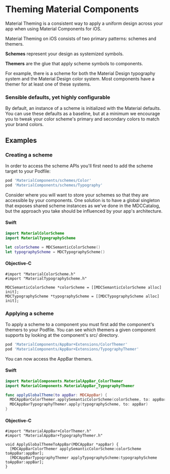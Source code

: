 <!--docs:
title: "Theming"
layout: landing
section: docs
path: /docs/theming/
-->

# Theming Material Components

Material Theming is a consistent way to apply a uniform design across your app when using Material Components for iOS.

Material Theming on iOS consists of two primary patterns: schemes and themers.

**Schemes** represent your design as systemized symbols.

**Themers** are the glue that apply scheme symbols to components.

For example, there is a scheme for both the Material Design typography system and the Material
Design color system. Most components have a themer for at least one of these systems.

### Sensible defaults, yet highly configurable

By default, an instance of a scheme is initialized with the Material defaults. You can use these
defaults as a baseline, but at a minimum we encourage you to tweak your color scheme's primary and
secondary colors to match your brand colors.

## Examples

### Creating a scheme

In order to access the scheme APIs you'll first need to add the scheme target to your Podfile:

``` bash
pod 'MaterialComponents/schemes/Color'
pod 'MaterialComponents/schemes/Typography'
```

Consider where you will want to store your schemes so that they are accessible by your components.
One solution is to have a global singleton that exposes shared scheme instances as we've done in
the MDCCatalog, but the approach you take should be influenced by your app's architecture.

<!--<div class="material-code-render" markdown="1">-->
#### Swift

``` swift
import MaterialColorScheme
import MaterialTypographyScheme

let colorScheme = MDCSemanticColorScheme()
let typographyScheme = MDCTypographyScheme()
```

#### Objective-C

``` objc
#import "MaterialColorScheme.h"
#import "MaterialTypographyScheme.h"

MDCSemanticColorScheme *colorScheme = [[MDCSemanticColorScheme alloc] init];
MDCTypographyScheme *typographyScheme = [[MDCTypographyScheme alloc] init];
```
<!--</div>-->

### Applying a scheme

To apply a scheme to a component you must first add the component's themers to your
Podfile. You can see which themers a given component supports by looking at the component's src/
directory.

``` bash
pod 'MaterialComponents/AppBar+Extensions/ColorThemer'
pod 'MaterialComponents/AppBar+Extensions/TypographyThemer'
```

You can now access the AppBar themers.

<!--<div class="material-code-render" markdown="1">-->
#### Swift

``` swift
import MaterialComponents.MaterialAppBar_ColorThemer
import MaterialComponents.MaterialAppBar_TypographyThemer

func applyGlobalTheme(to appBar: MDCAppBar) {
  MDCAppBarColorThemer.applySemanticColorScheme(colorScheme, to: appBar)
  MDCAppBarTypographyThemer.apply(typographyScheme, to: appBar)
}
```

#### Objective-C

``` objc
#import "MaterialAppBar+ColorThemer.h"
#import "MaterialAppBar+TypographyThemer.h"

void ApplyGlobalThemeToAppBar(MDCAppBar *appBar) {
  [MDCAppBarColorThemer applySemanticColorScheme:colorScheme toAppBar:appBar];
  [MDCAppBarTypographyThemer applyTypographyScheme:typographyScheme toAppBar:appBar];
}
```
<!--</div>-->
